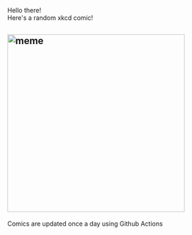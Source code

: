 Hello there! <br>Here's a random xkcd comic!<br>
## <img src="https://imgs.xkcd.com/comics/sticks_and_stones.png" alt="meme" width="400"/><br>
Comics are updated once a day using Github Actions